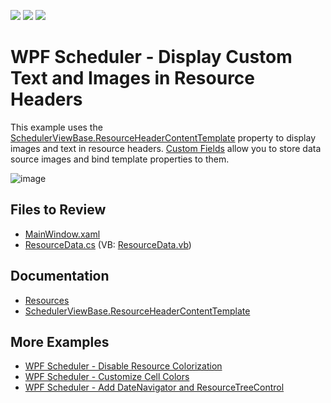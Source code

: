 <!-- default badges list -->
![](https://img.shields.io/endpoint?url=https://codecentral.devexpress.com/api/v1/VersionRange/128655856/17.2.3%2B)
[![](https://img.shields.io/badge/Open_in_DevExpress_Support_Center-FF7200?style=flat-square&logo=DevExpress&logoColor=white)](https://supportcenter.devexpress.com/ticket/details/T603619)
[![](https://img.shields.io/badge/📖_How_to_use_DevExpress_Examples-e9f6fc?style=flat-square)](https://docs.devexpress.com/GeneralInformation/403183)
<!-- default badges end -->

# WPF Scheduler - Display Custom Text and Images in Resource Headers

This example uses the [SchedulerViewBase.ResourceHeaderContentTemplate](https://docs.devexpress.com/WPF/DevExpress.Xpf.Scheduling.SchedulerViewBase.ResourceHeaderContentTemplate) property to display images and text in resource headers. [Custom Fields](https://docs.devexpress.com/WPF/119962/controls-and-libraries/scheduler/data-binding/custom-fields) allow you to store data source images and bind template properties to them.

![image](./media/56dddaff-fb22-4d7b-a86c-5aec44761374.png)

## Files to Review

* [MainWindow.xaml](./CS/CustomResourceHeaderExample/MainWindow.xaml)
* [ResourceData.cs](./CS/CustomResourceHeaderExample/Data/ResourceData.cs) (VB: [ResourceData.vb](./VB/CustomResourceHeaderExample/Data/ResourceData.vb))

## Documentation

* [Resources](https://docs.devexpress.com/WPF/119219/controls-and-libraries/scheduler/resources)
* [SchedulerViewBase.ResourceHeaderContentTemplate](https://docs.devexpress.com/WPF/DevExpress.Xpf.Scheduling.SchedulerViewBase.ResourceHeaderContentTemplate)

## More Examples

* [WPF Scheduler - Disable Resource Colorization](https://github.com/DevExpress-Examples/wpf-scheduler-disable-resource-colorization)
* [WPF Scheduler - Customize Cell Colors](https://github.com/DevExpress-Examples/wpf-scheduler-customize-cell-colors)
* [WPF Scheduler - Add DateNavigator and ResourceTreeControl](https://github.com/DevExpress-Examples/how-to-use-scheduler-with-datenavigator-t544898)
